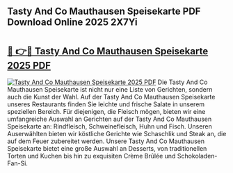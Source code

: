 ## Tasty And Co Mauthausen Speisekarte PDF Download Online 2025 2X7Yi

# <h2><a href="http://gc8g08.nevu.top/?p=Tasty+And+Co+Mauthausen+Speisekarte">🔗 👉🔴 Tasty And Co Mauthausen Speisekarte 2025 PDF</a></h2>

[![Tasty And Co Mauthausen Speisekarte 2025 PDF](https://i.imgur.com/dBaPXMq.png)](http://gc8g08.nevu.top/?p=Tasty+And+Co+Mauthausen+Speisekarte)
Die Tasty And Co Mauthausen Speisekarte ist nicht nur eine Liste von Gerichten, sondern auch die Kunst der Wahl. Auf der Tasty And Co Mauthausen Speisekarte unseres Restaurants finden Sie leichte und frische Salate in unserem speziellen Bereich. Für diejenigen, die Fleisch mögen, bieten wir eine umfangreiche Auswahl an Gerichten auf der Tasty And Co Mauthausen Speisekarte an: Rindfleisch, Schweinefleisch, Huhn und Fisch. Unseren Auserwählten bieten wir köstliche Gerichte wie Schaschlik und Steak an, die auf dem Feuer zubereitet werden. Unsere Tasty And Co Mauthausen Speisekarte bietet eine große Auswahl an Desserts, von traditionellen Torten und Kuchen bis hin zu exquisiten Crème Brûlée und Schokoladen-Fan-Si.
